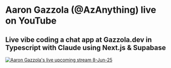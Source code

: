 # Aaron Gazzola (@AzAnything) live on YouTube
## Live vibe coding a chat app at Gazzola.dev in Typescript with Claude using Next.js & Supabase
[![Aaron Gazzola's live upcoming stream 8-Jun-25](https://github.com/user-attachments/assets/dc23efc9-2638-4535-8aed-991d8d1fd5b5)](https://www.youtube.com/live/IhC1F11A0MY)
